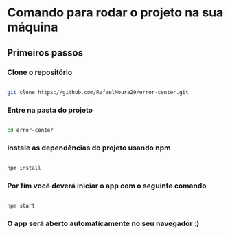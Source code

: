 # Comando para rodar o projeto na sua máquina

## Primeiros passos

### Clone o repositório

```sh

git clone https://github.com/RafaelMoura29/error-center.git

```

### Entre na pasta do projeto

```sh

cd error-center

```

### Instale as dependências do projeto usando npm

```sh

npm install

```

### Por fim você deverá iniciar o app com o seguinte comando 

```sh

npm start

```

### O app será aberto automaticamente no seu navegador :)